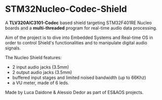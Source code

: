 # STM32Nucleo-Codec-Shield

A **TLV320AIC3101-Codec** based shield targeting STM32F401RE Nucleo boards and a **multi-threaded** program for real-time audio data processing.

Aim of the project is to dive into Embedded Systems and Real-time OS in order to control Shield's functionalities and to manipulate digital audio signals.

The Nucleo Shield features:

- 2 input audio jacks (3.5mm)
- 2 output audio jacks (3.5mm)
- buffered input stages and limited noised bandwidth (up to 66Khz)
- a VU meter, made of 6 leds.


Made by Luca Daidone & Alessio Dedor as part of ES&AOS projects.
